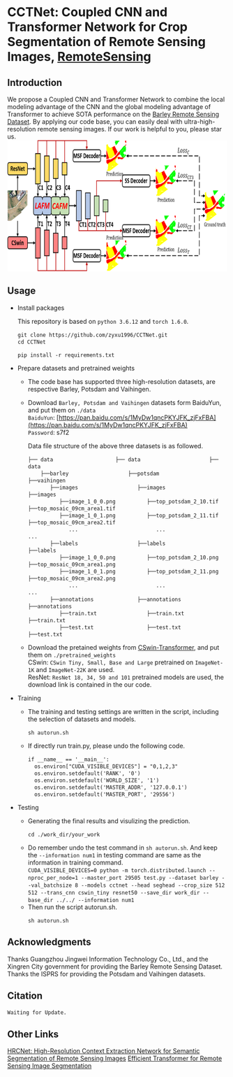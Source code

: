 # CCTNet: Coupled CNN and Transformer Network for Crop Segmentation of Remote Sensing Images, [RemoteSensing](https://www.mdpi.com/2072-4292/14/9/1956/htm)
## Introduction 
We propose a Coupled CNN and Transformer Network to combine the local modeling advantage of the CNN and the global modeling advantage of Transformer to achieve SOTA performance on the [Barley Remote Sensing Dataset](https://tianchi.aliyun.com/dataset/dataDetail?spm=5176.12281978.0.0.76944054ZQD0l2&dataId=74952). By applying our code base, you can easily deal with ultra-high-resolution remote sensing images. If our work is helpful to you, please star us.
<img src="CCTNet.png" width="600" height="300" alt="CCTNet Framework"/><br/>
## Usage
* Install packages  

  This repository is based on `python 3.6.12` and `torch 1.6.0`.  
  
  ```
  git clone https://github.com/zyxu1996/CCTNet.git
  cd CCTNet  
  ```
  ```
  pip install -r requirements.txt
  ```
* Prepare datasets and pretrained weights  

  * The code base has supported three high-resolution datasets, are respective Barley, Potsdam and Vaihingen.
  * Download `Barley, Potsdam and Vaihingen` datasets form BaiduYun, and put them on `./data `   
    `BaiduYun`: [https://pan.baidu.com/s/1MyDw1qncPKYJFK_zjFxFBA](https://pan.baidu.com/s/1MyDw1qncPKYJFK_zjFxFBA)  
    `Password`: s7f2 
    
    Data file structure of the above three datasets is as followed.  
    ```
    ├── data                    ├── data                      ├── data
        ├──barley                   ├──potsdam                    ├──vaihingen
           ├──images                   ├──images                     ├──images
              ├──image_1_0_0.png          ├──top_potsdam_2_10.tif       ├──top_mosaic_09cm_area1.tif
              ├──image_1_0_1.png          ├──top_potsdam_2_11.tif       ├──top_mosaic_09cm_area2.tif
                 ...                         ...                           ...
           ├──labels                   ├──labels                     ├──labels
              ├──image_1_0_0.png          ├──top_potsdam_2_10.png       ├──top_mosaic_09cm_area1.png
              ├──image_1_0_1.png          ├──top_potsdam_2_11.png       ├──top_mosaic_09cm_area2.png
                 ...                         ...                           ...
           ├──annotations              ├──annotations                ├──annotations
              ├──train.txt                ├──train.txt                  ├──train.txt
              ├──test.txt                 ├──test.txt                   ├──test.txt

    ```
  
  * Download the pretained weights from [CSwin-Transformer](https://github.com/microsoft/CSWin-Transformer), and put them on `./pretrained_weights`    
    CSwin: `CSwin Tiny, Small, Base and Large` pretrained on `ImageNet-1K` and `ImageNet-22K` are used.  
    ResNet: `ResNet 18, 34, 50 and 101` pretrained models are used, the download link is contained in the our code.  
    
* Training

  * The training and testing settings are written in the script, including the selection of datasets and models.    
    ```
    sh autorun.sh
    ```
  * If directly run train.py, please undo the following code.
    ```
    if __name__ == '__main__':
      os.environ["CUDA_VISIBLE_DEVICES"] = "0,1,2,3"
      os.environ.setdefault('RANK', '0')
      os.environ.setdefault('WORLD_SIZE', '1')
      os.environ.setdefault('MASTER_ADDR', '127.0.0.1')
      os.environ.setdefault('MASTER_PORT', '29556')
    ```
* Testing
  * Generating the final results and visulizing the prediction.   
    ```
    cd ./work_dir/your_work
    ```
  * Do remember undo the test command in `sh autorun.sh`. And keep the `--information num1` in testing command are same as the information in training command.   
    `CUDA_VISIBLE_DEVICES=0 python -m torch.distributed.launch --nproc_per_node=1 --master_port 29505 test.py --dataset barley --val_batchsize 8 --models cctnet --head seghead --crop_size 512 512 --trans_cnn cswin_tiny resnet50 --save_dir work_dir --base_dir ../../ --information num1
` 
  * Then run the script autorun.sh.  
    ```
    sh autorun.sh
    ```
## Acknowledgments
Thanks Guangzhou Jingwei Information Technology Co., Ltd., and the Xingren City government for providing the Barley Remote Sensing Dataset.
Thanks the ISPRS for providing the Potsdam and Vaihingen datasets.
## Citation
```
Waiting for Update.
```
## Other Links
[HRCNet: High-Resolution Context Extraction Network for Semantic Segmentation of Remote Sensing Images](https://github.com/zyxu1996/HRCNet-High-Resolution-Context-Extraction-Network)
[Efficient Transformer for Remote Sensing Image Segmentation](https://github.com/zyxu1996/Efficient-Transformer)
